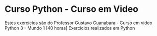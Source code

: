 # Curso Python - Curso em Video

Estes exercícios são do Professor Gustavo Guanabara - Curso em vídeo 
Python 3 - Mundo 1 [40 horas]
Exercícios realizados em Python